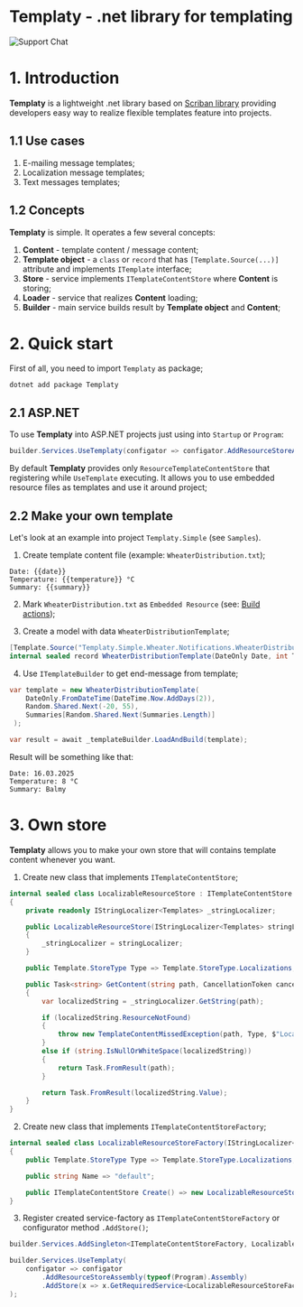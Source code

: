 # Templaty - .net library for templating

![Support Chat](https://t.me/+cQcnlbgb7KxkYzky)

# 1. Introduction

**Templaty** is a lightweight .net library based on [Scriban library](https://github.com/scriban/scriban) providing
developers easy way to realize flexible templates feature into projects.

## 1.1 Use cases

1. E-mailing message templates;
2. Localization message templates;
3. Text messages templates;

## 1.2 Concepts

**Templaty** is simple. It operates a few several concepts:

1. **Content** - template content / message content;
2. **Template object** - a `class` or `record` that has `[Template.Source(...)]` attribute and implements `ITemplate`
   interface;
3. **Store** - service implements `ITemplateContentStore` where **Content** is storing;
4. **Loader** - service that realizes **Content** loading;
5. **Builder** - main service builds result by **Template object** and **Content**;

# 2. Quick start
First of all, you need to import `Templaty` as package;

``` shell
dotnet add package Templaty
```

## 2.1 ASP.NET

To use **Templaty** into ASP.NET projects just using into `Startup` or `Program`:

```csharp
builder.Services.UseTemplaty(configator => configator.AddResourceStoreAssembly(typeof(Program).Assembly));
```

By default **Templaty** provides only `ResourceTemplateContentStore` that registering while `UseTemplate` executing.
It allows you to use embedded resource files as templates and use it around project;

## 2.2 Make your own template

Let's look at an example into project `Templaty.Simple` (see `Samples`).

1. Create template content file (example: `WheaterDistribution.txt`);

```
Date: {{date}}
Temperature: {{temperature}} °C
Summary: {{summary}}
```

2. Mark `WheaterDistribution.txt` as `Embedded Resource` (see: [Build actions](https://learn.microsoft.com/en-us/visualstudio/ide/build-actions?view=vs-2022));

3. Create a model with data `WheaterDistributionTemplate`;

```csharp
[Template.Source("Templaty.Simple.Wheater.Notifications.WheaterDistribution.txt", Template.StoreType.Resources)]
internal sealed record WheaterDistributionTemplate(DateOnly Date, int Temperature, string? Summary) : ITemplate;
```

4. Use `ITemplateBuilder` to get end-message from template;

```csharp
var template = new WheaterDistributionTemplate(
    DateOnly.FromDateTime(DateTime.Now.AddDays(2)),
    Random.Shared.Next(-20, 55),
    Summaries[Random.Shared.Next(Summaries.Length)]
 );

var result = await _templateBuilder.LoadAndBuild(template);
```

Result will be something like that:

```
Date: 16.03.2025
Temperature: 8 °C
Summary: Balmy
```


# 3. Own store

**Templaty** allows you to make your own store that will contains template content whenever you want.

1. Create new class that implements `ITemplateContentStore`;
```csharp
internal sealed class LocalizableResourceStore : ITemplateContentStore
{
    private readonly IStringLocalizer<Templates> _stringLocalizer;

    public LocalizableResourceStore(IStringLocalizer<Templates> stringLocalizer)
    {
        _stringLocalizer = stringLocalizer;
    }

    public Template.StoreType Type => Template.StoreType.Localizations;

    public Task<string> GetContent(string path, CancellationToken cancellationToken = default)
    {
        var localizedString = _stringLocalizer.GetString(path);

        if (localizedString.ResourceNotFound)
        {
            throw new TemplateContentMissedException(path, Type, $"Localization '{path}' was not found.");
        }
        else if (string.IsNullOrWhiteSpace(localizedString))
        {
            return Task.FromResult(path);
        }

        return Task.FromResult(localizedString.Value);
    }
}
```
2. Create new class that implements `ITemplateContentStoreFactory`;
```csharp
internal sealed class LocalizableResourceStoreFactory(IStringLocalizer<Templates> stringLocalizer) : ITemplateContentStoreFactory
{
    public Template.StoreType Type => Template.StoreType.Localizations;

    public string Name => "default";

    public ITemplateContentStore Create() => new LocalizableResourceStore(stringLocalizer);
}
```
3. Register created service-factory as `ITemplateContentStoreFactory` or configurator method `.AddStore()`;
```csharp
builder.Services.AddSingleton<ITemplateContentStoreFactory, LocalizableResourceStoreFactory>();
```

```csharp
builder.Services.UseTemplaty(
    configator => configator
        .AddResourceStoreAssembly(typeof(Program).Assembly)
        .AddStore(x => x.GetRequiredService<LocalizableResourceStoreFactory>())
);
```
